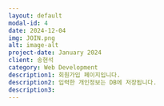 ```yaml
---
layout: default
modal-id: 4
date: 2024-12-04
img: JOIN.png
alt: image-alt
project-date: January 2024
client: 송현석
category: Web Development
description1: 회원가입 페이지입니다.
description2: 입력한 개인정보는 DB에 저장됩니다.
description3:
---
```

